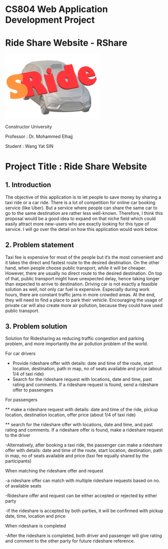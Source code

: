# CS804 Web Application Development Project
# Ride Share Website - RShare 
<img src="https://github.com/wangyat15/RideShare/blob/c9d9061dd8352d291e153a6a7dfcfa10eec69a78/SRide%20Logo.png" width="300"/>

Constructor University

Professor : Dr. Mohammed Elhajj

Student   : Wang Yat SIN


# Project Title : Ride Share Website

## 1.	Introduction

The objective of this application is to let people to save money by sharing a taxi ride or a car ride. There is a lot of competition for online car booking service (like Uber). But a service where people can share the same car to go to the same destination are rather less well-known. Therefore, I think this proposal would be a good idea to expand on that niche field which could easily attract more new-users who are exactly looking for this type of service. I will go over the detail on how this application would work below.

## 2.	Problem statement

Taxi fee is expensive for most of the people but it’s the most convenient and it takes the direct and fastest route to the desired destination. On the other hand, when people choose public transport, while it will be cheaper. However, there are usually no direct route to the desired destination. On top of that, public transport might have unexpected delay, hence taking longer than expected to arrive to destination. Driving car is not exactly a feasible solution as well, not only car fuel is expensive. Especially during work hours, there are constant traffic jams in more crowded areas. At the end, they will need to find a place to park their vehicle. Encouraging the usage of private car will also create more air pollution, because they could have used public transport.

## 3.	Problem solution

Solution for Ridesharing as reducing traffic congestion and parking problem, and more importantly the air pollution problem of the world.

For car drivers
+ Provide rideshare offer with details: date and time of the route, start location, destination, path in map, no of seats available and price (about 1/4 of taxi ride)
+ Search for the rideshare request with locations, date and time, past rating and comments.  If a rideshare request is found, send a rideshare offer to passengers

For passengers 

** make a rideshare request with details: date and time of the ride, pickup location, destination location, offer price (about 1/4 of taxi ride)

** search for the rideshare offer with locations, date and time, and past rating and comments.  If a rideshare offer is found, make a rideshare request to the driver

-Alternatively, after booking a taxi ride, the passenger can make a rideshare offer with details: date and time of the route, start location, destination, path in map, no of seats available and price (taxi fee equally shared by the participants)

When matching the rideshare offer and request

-a rideshare offer can match with multiple rideshare requests based on no. of available seats

-Rideshare offer and request can be either accepted or rejected by either party 

-if the rideshare is accepted by both parties, it will be confirmed with pickup date, time, location and price

When rideshare is completed

-After the rideshare is completed, both driver and passenger will give rating and comment to the other party for future rideshare reference.

